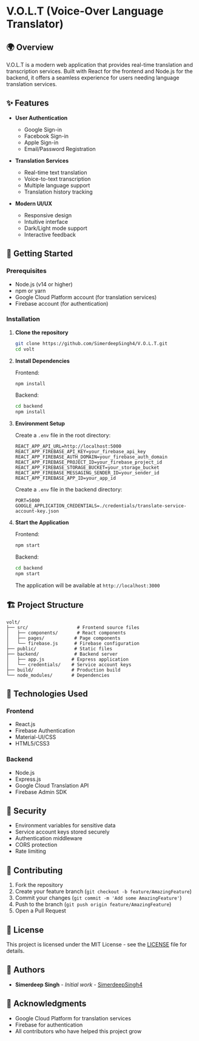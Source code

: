 # V.O.L.T (Voice-Over Language Translator)

## 🌍 Overview

V.O.L.T is a modern web application that provides real-time translation and transcription services. Built with React for the frontend and Node.js for the backend, it offers a seamless experience for users needing language translation services.

## ✨ Features

- **User Authentication**
  - Google Sign-in
  - Facebook Sign-in
  - Apple Sign-in
  - Email/Password Registration

- **Translation Services**
  - Real-time text translation
  - Voice-to-text transcription
  - Multiple language support
  - Translation history tracking

- **Modern UI/UX**
  - Responsive design
  - Intuitive interface
  - Dark/Light mode support
  - Interactive feedback

## 🚀 Getting Started

### Prerequisites

- Node.js (v14 or higher)
- npm or yarn
- Google Cloud Platform account (for translation services)
- Firebase account (for authentication)

### Installation

1. **Clone the repository**
   ```bash
   git clone https://github.com/SimerdeepSingh4/V.O.L.T.git
   cd volt
   ```

2. **Install Dependencies**
   
   Frontend:
   ```bash
   npm install
   ```

   Backend:
   ```bash
   cd backend
   npm install
   ```

3. **Environment Setup**

   Create a `.env` file in the root directory:
   ```env
   REACT_APP_API_URL=http://localhost:5000
   REACT_APP_FIREBASE_API_KEY=your_firebase_api_key
   REACT_APP_FIREBASE_AUTH_DOMAIN=your_firebase_auth_domain
   REACT_APP_FIREBASE_PROJECT_ID=your_firebase_project_id
   REACT_APP_FIREBASE_STORAGE_BUCKET=your_storage_bucket
   REACT_APP_FIREBASE_MESSAGING_SENDER_ID=your_sender_id
   REACT_APP_FIREBASE_APP_ID=your_app_id
   ```

   Create a `.env` file in the backend directory:
   ```env
   PORT=5000
   GOOGLE_APPLICATION_CREDENTIALS=./credentials/translate-service-account-key.json
   ```

4. **Start the Application**

   Frontend:
   ```bash
   npm start
   ```

   Backend:
   ```bash
   cd backend
   npm start
   ```

   The application will be available at `http://localhost:3000`

## 🏗️ Project Structure

```
volt/
├── src/                  # Frontend source files
│   ├── components/       # React components
│   ├── pages/           # Page components
│   └── firebase.js      # Firebase configuration
├── public/              # Static files
├── backend/             # Backend server
│   ├── app.js          # Express application
│   └── credentials/    # Service account keys
├── build/              # Production build
└── node_modules/       # Dependencies
```

## 🔧 Technologies Used

### Frontend
- React.js
- Firebase Authentication
- Material-UI/CSS
- HTML5/CSS3

### Backend
- Node.js
- Express.js
- Google Cloud Translation API
- Firebase Admin SDK

## 🔐 Security

- Environment variables for sensitive data
- Service account keys stored securely
- Authentication middleware
- CORS protection
- Rate limiting

## 🤝 Contributing

1. Fork the repository
2. Create your feature branch (`git checkout -b feature/AmazingFeature`)
3. Commit your changes (`git commit -m 'Add some AmazingFeature'`)
4. Push to the branch (`git push origin feature/AmazingFeature`)
5. Open a Pull Request

## 📝 License

This project is licensed under the MIT License - see the [LICENSE](LICENSE) file for details.

## 👥 Authors

- **Simerdeep Singh** - *Initial work* - [SimerdeepSingh4](https://github.com/SimerdeepSingh4)

## 🙏 Acknowledgments

- Google Cloud Platform for translation services
- Firebase for authentication
- All contributors who have helped this project grow

